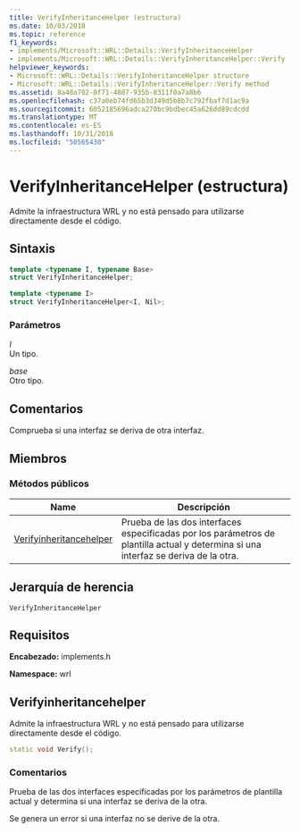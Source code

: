 ```yaml
---
title: VerifyInheritanceHelper (estructura)
ms.date: 10/03/2018
ms.topic: reference
f1_keywords:
- implements/Microsoft::WRL::Details::VerifyInheritanceHelper
- implements/Microsoft::WRL::Details::VerifyInheritanceHelper::Verify
helpviewer_keywords:
- Microsoft::WRL::Details::VerifyInheritanceHelper structure
- Microsoft::WRL::Details::VerifyInheritanceHelper::Verify method
ms.assetid: 8a48a702-0f71-4807-935b-8311f0a7a8b6
ms.openlocfilehash: c37a0eb74fd65b3d349d5b8b7c792fbaf7d1ac9a
ms.sourcegitcommit: 6052185696adca270bc9bdbec45a626dd89cdcdd
ms.translationtype: MT
ms.contentlocale: es-ES
ms.lasthandoff: 10/31/2018
ms.locfileid: "50565430"
---
```

# <a name="verifyinheritancehelper-structure"></a>VerifyInheritanceHelper (estructura)

Admite la infraestructura WRL y no está pensado para utilizarse directamente desde el código.

## <a name="syntax"></a>Sintaxis

```cpp
template <typename I, typename Base>
struct VerifyInheritanceHelper;

template <typename I>
struct VerifyInheritanceHelper<I, Nil>;
```

### <a name="parameters"></a>Parámetros

*I*<br/>
Un tipo.

*base*<br/>
Otro tipo.

## <a name="remarks"></a>Comentarios

Comprueba si una interfaz se deriva de otra interfaz.

## <a name="members"></a>Miembros

### <a name="public-methods"></a>Métodos públicos

Name                                       | Descripción
------------------------------------------ | -------------------------------------------------------------------------------------------------------------------------------------
[Verifyinheritancehelper](#verify) | Prueba de las dos interfaces especificadas por los parámetros de plantilla actual y determina si una interfaz se deriva de la otra.

## <a name="inheritance-hierarchy"></a>Jerarquía de herencia

`VerifyInheritanceHelper`

## <a name="requirements"></a>Requisitos

**Encabezado:** implements.h

**Namespace:** wrl

## <a name="verify"></a>Verifyinheritancehelper

Admite la infraestructura WRL y no está pensado para utilizarse directamente desde el código.

```cpp
static void Verify();
```

### <a name="remarks"></a>Comentarios

Prueba de las dos interfaces especificadas por los parámetros de plantilla actual y determina si una interfaz se deriva de la otra.

Se genera un error si una interfaz no se derive de la otra.
